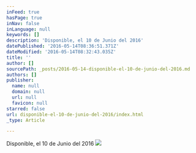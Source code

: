 ```yaml
---
inFeed: true
hasPage: true
inNav: false
inLanguage: null
keywords: []
description: 'Disponible, el 10 de Junio del 2016'
datePublished: '2016-05-14T08:36:51.371Z'
dateModified: '2016-05-14T08:32:43.035Z'
title: ''
author: []
sourcePath: _posts/2016-05-14-disponible-el-10-de-junio-del-2016.md
authors: []
publisher:
  name: null
  domain: null
  url: null
  favicon: null
starred: false
url: disponible-el-10-de-junio-del-2016/index.html
_type: Article

---
```

Disponible, el 10 de Junio del 2016
![](https://the-grid-user-content.s3-us-west-2.amazonaws.com/32d7f7fb-3b5c-4952-bee5-ff856d80e5bf.jpg)